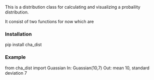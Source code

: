 This is a distribution class for calculating and visualizing a probaility distribution.

It consist of two functions for now which are 


### Installation

pip install cha_dist


### Example

from cha_dist import Guassian
In: Guassian(10,7)
Out: mean 10, standard deviation 7